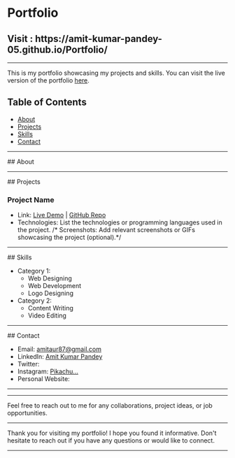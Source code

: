 # Portfolio
<h2>Visit :  https://amit-kumar-pandey-05.github.io/Portfolio/</h2>

<hr>

This is my portfolio showcasing my projects and skills. You can visit the live version of the portfolio [here]([https://amit-kumar-pandey-05.github.io/Portfolio/]).

## Table of Contents

- [About](#about)
- [Projects](#projects)
- [Skills](#skills)
- [Contact](#contact)

<hr>
## About



<hr>
## Projects

### Project Name

- Link: [Live Demo]() | [GitHub Repo](https://github.com/Amit-Kumar-Pandey-05/Portfolio)
- Technologies: List the technologies or programming languages used in the project.
/* Screenshots: Add relevant screenshots or GIFs showcasing the project (optional).*/

<hr>
## Skills

- Category 1:
  - Web Designing
  - Web Development 
  - Logo Designing
- Category 2:
  - Content Writing
  - Video Editing

<hr>
## Contact

- Email: amitaur87@gmail.com
- LinkedIn: [Amit Kumar Pandey](https://www.linkedin.com/in/mr0507)
- Twitter: [](https://twitter.com/)
- Instagram: [Pikachu...](https://www.instagram.com/pandit_0507)
- Personal Website: [](https://)
<hr><hr>
Feel free to reach out to me for any collaborations, project ideas, or job opportunities.

---

Thank you for visiting my portfolio! I hope you found it informative. Don't hesitate to reach out if you have any questions or would like to connect.
<hr>
